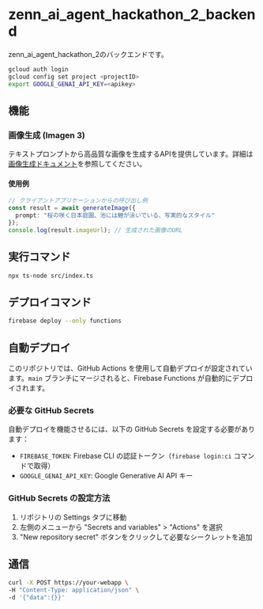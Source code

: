 # zenn_ai_agent_hackathon_2_backend
zenn_ai_agent_hackathon_2のバックエンドです。

```bash
gcloud auth login
gcloud config set project <projectID>
export GOOGLE_GENAI_API_KEY=<apikey>
```

## 機能

### 画像生成 (Imagen 3)

テキストプロンプトから高品質な画像を生成するAPIを提供しています。詳細は[画像生成ドキュメント](./docs/image-generation.md)を参照してください。

#### 使用例

```typescript
// クライアントアプリケーションからの呼び出し例
const result = await generateImage({
  prompt: "桜の咲く日本庭園、池には鯉が泳いでいる、写実的なスタイル"
});
console.log(result.imageUrl); // 生成された画像のURL
```

## 実行コマンド

```bash
npx ts-node src/index.ts
```

## デプロイコマンド

```bash
firebase deploy --only functions
```

## 自動デプロイ

このリポジトリでは、GitHub Actions を使用して自動デプロイが設定されています。`main` ブランチにマージされると、Firebase Functions が自動的にデプロイされます。

### 必要な GitHub Secrets

自動デプロイを機能させるには、以下の GitHub Secrets を設定する必要があります：

- `FIREBASE_TOKEN`: Firebase CLI の認証トークン（`firebase login:ci` コマンドで取得）
- `GOOGLE_GENAI_API_KEY`: Google Generative AI API キー

### GitHub Secrets の設定方法

1. リポジトリの Settings タブに移動
2. 左側のメニューから "Secrets and variables" > "Actions" を選択
3. "New repository secret" ボタンをクリックして必要なシークレットを追加

## 通信

```bash
curl -X POST https://your-webapp \
-H "Content-Type: application/json" \
-d '{"data":{}}'
```

